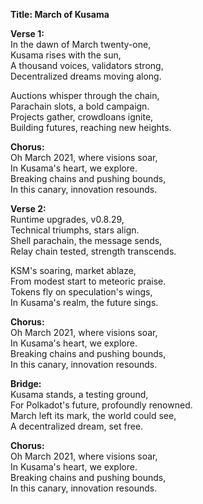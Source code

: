**Title: March of Kusama**

**Verse 1:**\
In the dawn of March twenty-one,\
Kusama rises with the sun,\
A thousand voices, validators strong,\
Decentralized dreams moving along.

Auctions whisper through the chain,\
Parachain slots, a bold campaign.\
Projects gather, crowdloans ignite,\
Building futures, reaching new heights.

**Chorus:**\
Oh March 2021, where visions soar,\
In Kusama's heart, we explore.\
Breaking chains and pushing bounds,\
In this canary, innovation resounds.

**Verse 2:**\
Runtime upgrades, v0.8.29,\
Technical triumphs, stars align.\
Shell parachain, the message sends,\
Relay chain tested, strength transcends.

KSM's soaring, market ablaze,\
From modest start to meteoric praise.\
Tokens fly on speculation's wings,\
In Kusama's realm, the future sings.

**Chorus:**\
Oh March 2021, where visions soar,\
In Kusama's heart, we explore.\
Breaking chains and pushing bounds,\
In this canary, innovation resounds.

**Bridge:**\
Kusama stands, a testing ground,\
For Polkadot's future, profoundly renowned.\
March left its mark, the world could see,\
A decentralized dream, set free.

**Chorus:**\
Oh March 2021, where visions soar,\
In Kusama's heart, we explore.\
Breaking chains and pushing bounds,\
In this canary, innovation resounds.
